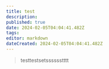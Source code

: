 ```yaml
---
title: test
description: 
published: true
date: 2024-02-05T04:04:41.482Z
tags: 
editor: markdown
dateCreated: 2024-02-05T04:04:41.482Z
---
```


> testtestsetsssssstttt
